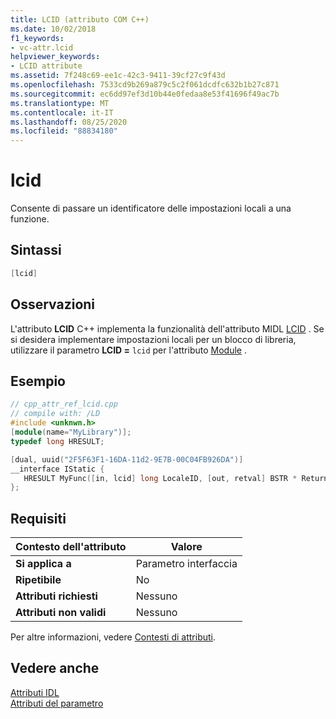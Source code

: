 ```yaml
---
title: LCID (attributo COM C++)
ms.date: 10/02/2018
f1_keywords:
- vc-attr.lcid
helpviewer_keywords:
- LCID attribute
ms.assetid: 7f248c69-ee1c-42c3-9411-39cf27c9f43d
ms.openlocfilehash: 7533cd9b269a879c5c2f061dcdfc632b1b27c871
ms.sourcegitcommit: ec6dd97ef3d10b44e0fedaa8e53f41696f49ac7b
ms.translationtype: MT
ms.contentlocale: it-IT
ms.lasthandoff: 08/25/2020
ms.locfileid: "88834180"
---
```

# <a name="lcid"></a>lcid

Consente di passare un identificatore delle impostazioni locali a una funzione.

## <a name="syntax"></a>Sintassi

```cpp
[lcid]
```

## <a name="remarks"></a>Osservazioni

L'attributo **LCID** C++ implementa la funzionalità dell'attributo MIDL [LCID](/windows/win32/Midl/lcid) . Se si desidera implementare impostazioni locali per un blocco di libreria, utilizzare il parametro **LCID =** `lcid` per l'attributo [Module](module-cpp.md) .

## <a name="example"></a>Esempio

```cpp
// cpp_attr_ref_lcid.cpp
// compile with: /LD
#include <unknwn.h>
[module(name="MyLibrary")];
typedef long HRESULT;

[dual, uuid("2F5F63F1-16DA-11d2-9E7B-00C04FB926DA")]
__interface IStatic {
   HRESULT MyFunc([in, lcid] long LocaleID, [out, retval] BSTR * ReturnVal);
};
```

## <a name="requirements"></a>Requisiti

| Contesto dell'attributo | Valore |
|-|-|
|**Si applica a**|Parametro interfaccia|
|**Ripetibile**|No|
|**Attributi richiesti**|Nessuno|
|**Attributi non validi**|Nessuno|

Per altre informazioni, vedere [Contesti di attributi](cpp-attributes-com-net.md#contexts).

## <a name="see-also"></a>Vedere anche

[Attributi IDL](idl-attributes.md)<br/>
[Attributi del parametro](parameter-attributes.md)
